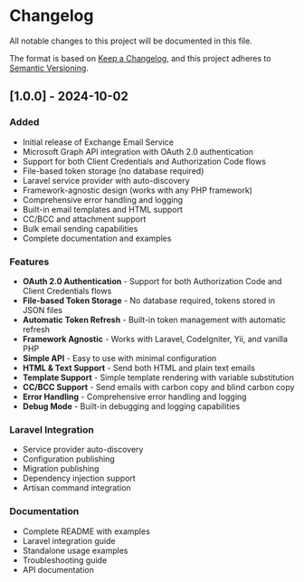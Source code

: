 # Changelog

All notable changes to this project will be documented in this file.

The format is based on [Keep a Changelog](https://keepachangelog.com/en/1.0.0/),
and this project adheres to [Semantic Versioning](https://semver.org/spec/v2.0.0.html).

## [1.0.0] - 2024-10-02

### Added
- Initial release of Exchange Email Service
- Microsoft Graph API integration with OAuth 2.0 authentication
- Support for both Client Credentials and Authorization Code flows
- File-based token storage (no database required)
- Laravel service provider with auto-discovery
- Framework-agnostic design (works with any PHP framework)
- Comprehensive error handling and logging
- Built-in email templates and HTML support
- CC/BCC and attachment support
- Bulk email sending capabilities
- Complete documentation and examples

### Features
- **OAuth 2.0 Authentication** - Support for both Authorization Code and Client Credentials flows
- **File-based Token Storage** - No database required, tokens stored in JSON files
- **Automatic Token Refresh** - Built-in token management with automatic refresh
- **Framework Agnostic** - Works with Laravel, CodeIgniter, Yii, and vanilla PHP
- **Simple API** - Easy to use with minimal configuration
- **HTML & Text Support** - Send both HTML and plain text emails
- **Template Support** - Simple template rendering with variable substitution
- **CC/BCC Support** - Send emails with carbon copy and blind carbon copy
- **Error Handling** - Comprehensive error handling and logging
- **Debug Mode** - Built-in debugging and logging capabilities

### Laravel Integration
- Service provider auto-discovery
- Configuration publishing
- Migration publishing
- Dependency injection support
- Artisan command integration

### Documentation
- Complete README with examples
- Laravel integration guide
- Standalone usage examples
- Troubleshooting guide
- API documentation
